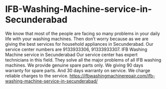 # IFB-Washing-Machine-service-in-Secunderabad
 We know that most of the people are facing so many problems in your daily life with your washing machines. Then don’t worry because as we are giving the best services for household appliances in Secunderabad. Our service center numbers are 9133933306, 91333933307.  IFB Washing Machine service in Secunderabad Our service center has expert technicians in this field. They solve all the major problems of all IFB washing machines. We provide genuine spare parts only. We giving 90 days warranty for spare parts. And 30 days warranty on service. We charge reliable charges to the service. https://ifbwashingmachinerepair.com/ifb-washing-machine-service-in-secunderabad/
